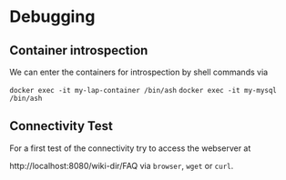 

# Debugging

## Container introspection

We can enter the containers for introspection by shell commands via

`docker exec -it my-lap-container /bin/ash`
`docker exec -it my-mysql /bin/ash`


## Connectivity Test

For a first test of the connectivity try to access the webserver at 

http://localhost:8080/wiki-dir/FAQ via `browser`, `wget` or `curl`.
